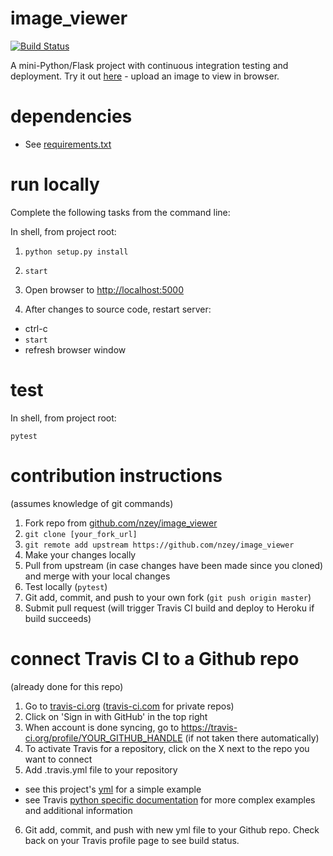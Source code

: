 # image_viewer
 [![Build Status][2]][3] 

A mini-Python/Flask project with continuous integration testing and deployment. Try it out [here][1] - upload an image to view in browser.

# dependencies

- See [requirements.txt](requirements.txt)

# run locally

Complete the following tasks from the command line:

In shell, from project root:
1)  ```python setup.py install```
2) ```start```
3) Open browser to [http://localhost:5000][6]

4) After changes to source code, restart server:
  - ctrl-c
  - ```start```
  - refresh browser window

# test
In shell, from project root:
```
pytest
```
# contribution instructions
(assumes knowledge of git commands)
1) Fork repo from [github.com/nzey/image_viewer][4]
2) `git clone [your_fork_url]`
3) `git remote add upstream https://github.com/nzey/image_viewer`
4) Make your changes locally
5) Pull from upstream (in case changes have been made since you cloned) and merge with your local changes
6) Test locally (`pytest`)
7) Git add, commit, and push to your own fork (`git push origin master`)
8) Submit pull request (will trigger Travis CI build and deploy to Heroku if build succeeds)

# connect Travis CI to a Github repo
(already done for this repo)
1) Go to [travis-ci.org][7] ([travis-ci.com][8] for private repos)
2) Click on 'Sign in with GitHub' in the top right
3) When account is done syncing, go to https://travis-ci.org/profile/YOUR_GITHUB_HANDLE (if not taken there automatically)
4) To activate Travis for a repository, click on the X next to the repo you want to connect
5) Add .travis.yml file to your repository
- see this project's [yml][9] for a simple example
- see Travis [python specific documentation][10] for more complex examples and additional information
6) Git add, commit, and push with new yml file to your Github repo. Check back on your Travis profile page to see build status.

[1]:https://fathomless-brushlands-41511.herokuapp.com
[2]:https://travis-ci.org/nzey/image_viewer.svg?branch=master
[3]:https://travis-ci.org/nzey/image_viewer
[4]:https://github.com/nzey/image_viewer
[5]:https://virtualenv.pypa.io/en/stable/installation/
[6]:http://localhost:5000
[7]:https://travis-ci.org/
[8]:https://travis-ci.com/
[9]:.travis.yml
[10]:https://docs.travis-ci.com/user/languages/python/